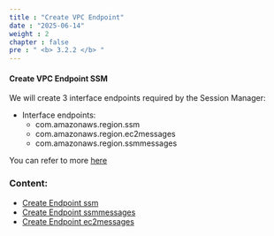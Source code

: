 ```yaml
---
title : "Create VPC Endpoint"
date : "2025-06-14"
weight : 2
chapter : false
pre : " <b> 3.2.2 </b> "
---
```



#### Create VPC Endpoint SSM

We will create 3 interface endpoints required by the Session Manager:
   - Interface endpoints:
     - com.amazonaws.region.ssm
     - com.amazonaws.region.ec2messages
     - com.amazonaws.region.ssmmessages

You can refer to more [here](https://docs.aws.amazon.com/systems-manager/latest/userguide/session-manager-prerequisites.html)

### Content:
  - [Create Endpoint ssm](./3.2.2.1-endpointssm/)
  - [Create Endpoint ssmmessages](./3.2.2.2-endpointssmmessages/)
  - [Create Endpoint ec2messages](./3.2.2.3-endpointec2messages/)